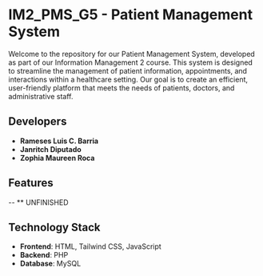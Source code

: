 # IM2_PMS_G5 - Patient Management System

Welcome to the repository for our Patient Management System, developed as part of our Information Management 2 course. This system is designed to streamline the management of patient information, appointments, and interactions within a healthcare setting. Our goal is to create an efficient, user-friendly platform that meets the needs of patients, doctors, and administrative staff.

## Developers
- **Rameses Luis C. Barria**
- **Janritch Diputado**
- **Zophia Maureen Roca**

## Features

-- ** UNFINISHED

## Technology Stack
- **Frontend**: HTML, Tailwind CSS, JavaScript
- **Backend**: PHP
- **Database**: MySQL
